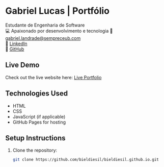 # Gabriel Lucas | Portfólio

Estudante de Engenharia de Software  
💻 Apaixonado por desenvolvimento e tecnologia
📧 [gabriel.landrade@sempreceub.com](mailto:gabriel.landrade@sempreceub.com)  
🔗 [LinkedIn](https://www.linkedin.com/in/gabriel-lucas-470929340/)  
📂 [GitHub](https://github.com/bieldiesil)

## Live Demo

Check out the live website here: [Live Portfolio](https://bieldiesil.github.io)

## Technologies Used

- HTML
- CSS
- JavaScript (if applicable)
- GitHub Pages for hosting

## Setup Instructions

1. Clone the repository:
   ```bash
   git clone https://github.com/bieldiesil/bieldiesil.github.io.git
